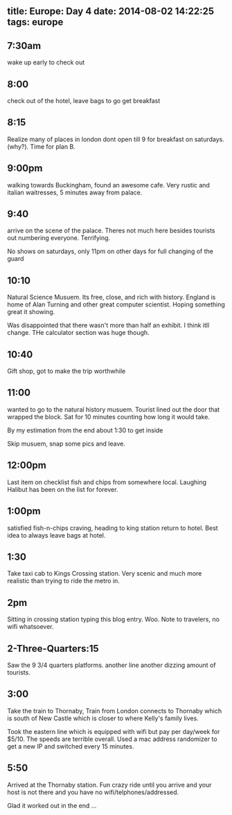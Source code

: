 title: Europe: Day 4
date: 2014-08-02 14:22:25
tags: europe
---

7:30am
---
wake up early to check out

8:00
---
check out of the hotel, leave bags to go get breakfast

8:15
---
Realize many of places in london dont open till 9 for breakfast on saturdays. (why?). Time for plan B.

9:00pm
---
walking towards Buckingham, found an awesome cafe. Very rustic and italian waitresses, 5 minutes away from palace.

9:40
---
arrive on the scene of the palace. Theres not much here besides tourists out numbering everyone. Terrifying.

No shows on saturdays, only 11pm on other days for full changing of the guard

10:10
---
Natural Science Musuem. Its free, close, and rich with history. England is home of Alan Turning and other great computer scientist. Hoping something great it showing.

Was disappointed that there wasn't more than half an exhibit. I think itll change. THe calculator section was huge though.

10:40
---
Gift shop, got to make the trip worthwhile

11:00
---
wanted to go to the natural history musuem. Tourist lined out the door that wrapped the block. Sat for 10 minutes counting how long it would take.

By my estimation from the end about 1:30 to get inside

Skip musuem, snap some pics and leave.

12:00pm
---
Last item on checklist fish and chips from somewhere local. Laughing Halibut has been on the list for forever.

1:00pm
---
satisfied fish-n-chips craving, heading to king station return to hotel. Best idea to always leave bags at hotel.

1:30
---
Take taxi cab to Kings Crossing station. Very scenic and much more realistic than trying to ride the metro in.

2pm
---
Sitting in crossing station typing this blog entry.
Woo. Note to travelers, no wifi whatsoever.

2-Three-Quarters:15
---
Saw the 9 3/4 quarters platforms. another line another dizzing amount of tourists.

3:00
---
Take the train to Thornaby, Train from London connects to Thornaby which is south of New Castle which is closer to where Kelly's family lives.

Took the eastern line which is equipped with wifi but pay per day/week for $5/10. The speeds are terrible overall. Used a mac address randomizer to get a new IP and switched every 15 minutes.

5:50
---
Arrived at the Thornaby station. Fun crazy ride until you arrive and your host is not there and you have no wifi/telphones/addressed.

Glad it worked out in the end ...
